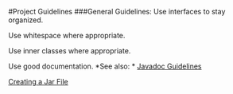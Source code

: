 #Project Guidelines
###General Guidelines:
Use interfaces to stay organized.

Use whitespace where appropriate.

Use inner classes where appropriate.

Use good documentation. *See also: *
[Javadoc Guidelines]()

[Creating a Jar File](https://github.com/PurpleKangaroo/Cards-Against-Humanity/blob/master/Guidelines/CreatingAJar.md)